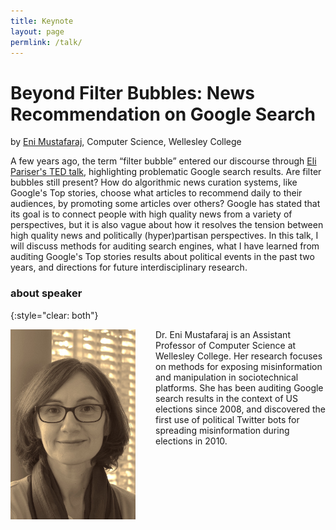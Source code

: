 ```yaml
---
title: Keynote
layout: page
permlink: /talk/
---
```


# Beyond Filter Bubbles: News Recommendation on Google Search

by [Eni Mustafaraj](https://www.wellesley.edu/cs/faculty/mustafaraj), Computer Science, Wellesley College

A few years ago, the term “filter bubble” entered our discourse through [Eli Pariser's TED talk](https://www.ted.com/talks/eli_pariser_beware_online_filter_bubbles), highlighting problematic Google search results. Are filter bubbles still present?
How do algorithmic news curation systems, like Google's Top stories, choose what articles to recommend daily to their audiences, by promoting some articles over others? 
Google has stated that its goal is to connect people with high quality news from a variety of perspectives, but it is also vague about how it resolves the tension between high quality news and politically (hyper)partisan perspectives.
In this talk, I will discuss methods for auditing search engines, what I have learned from auditing Google's Top stories results about political events in the past two years, and directions for future interdisciplinary research.

### about speaker
{:style="clear: both"}

<img src="mustafaraj.jpg" style="margin-right: 2rem; margin-bottom: 2rem; float: left; max-width: 200px;" />

Dr. Eni Mustafaraj is an Assistant Professor of Computer Science at Wellesley College.
Her research focuses on methods for exposing misinformation and manipulation in sociotechnical platforms.
She has been auditing Google search results in the context of US elections since 2008, and discovered the first use of political Twitter bots for spreading misinformation during elections in 2010.
